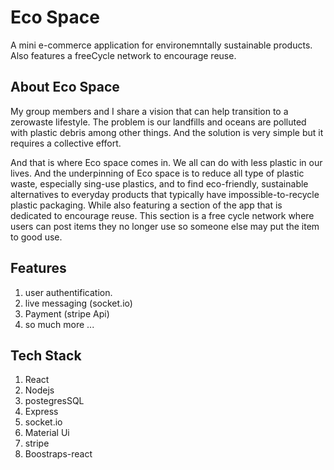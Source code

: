 # Eco Space
A mini e-commerce application for environemntally sustainable products. Also features a freeCycle network to encourage reuse.

## About Eco Space
My group members and I share a vision that can help transition to a zerowaste lifestyle. The problem is our landfills and oceans are polluted with plastic debris among other things. And the solution is very simple but it requires a collective effort.

And that is where Eco space comes in. We all can do with less plastic in our lives. And the underpinning of Eco space is to reduce all type of plastic waste, especially sing-use plastics, and to find eco-friendly, sustainable alternatives to everyday products that typically have impossible-to-recycle plastic packaging. While also featuring a section of the app that is dedicated to encourage reuse. This section is a free cycle network where users can post items they no longer use so someone else may put the item to good use.

## Features
1. user authentification.
2. live messaging (socket.io)
3. Payment (stripe Api)
4. so much more ...

## Tech Stack
1. React
2. Nodejs
3. postegresSQL
4. Express
5. socket.io
6. Material Ui
7. stripe
8. Boostraps-react